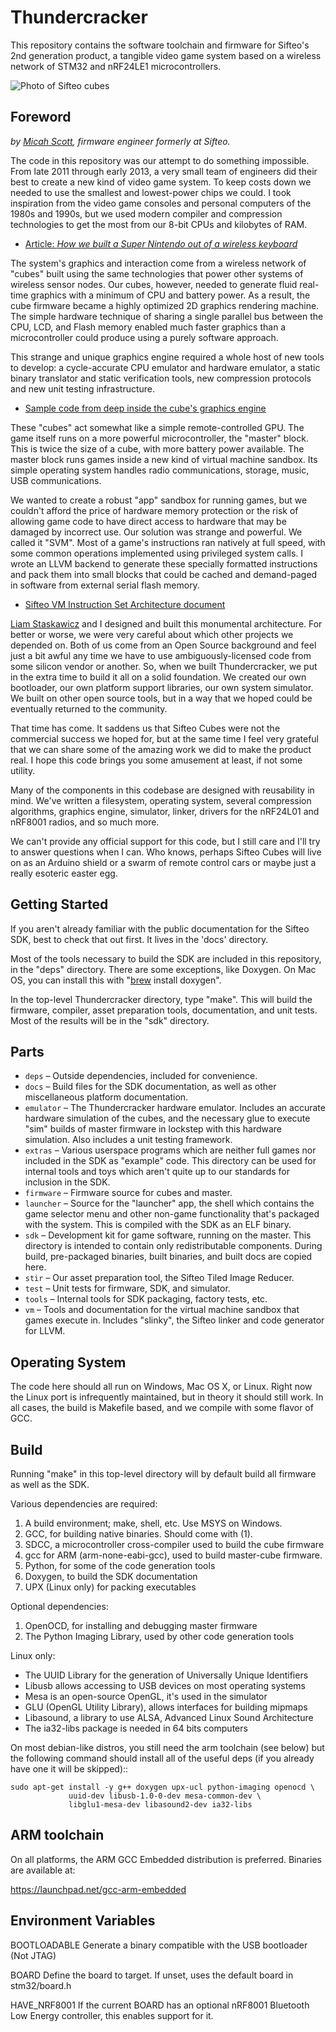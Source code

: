 Thundercracker
==============

This repository contains the software toolchain and firmware for Sifteo's 2nd generation product, a tangible video game system based on a wireless network of STM32 and nRF24LE1 microcontrollers.

![Photo of Sifteo cubes](https://raw.github.com/sifteo/thundercracker/master/docs/sifteo.jpg)

Foreword
--------

*by [Micah Scott](https://github.com/scanlime), firmware engineer formerly at Sifteo.*

The code in this repository was our attempt to do something impossible. From late 2011 through early 2013, a very small team of engineers did their best to create a new kind of video game system. To keep costs down we needed to use the smallest and lowest-power chips we could. I took inspiration from the video game consoles and personal computers of the 1980s and 1990s, but we used modern compiler and compression technologies to get the most from our 8-bit CPUs and kilobytes of RAM.

 * [Article: *How we built a Super Nintendo out of a wireless keyboard*](http://www.adafruit.com/blog/2012/12/05/how-we-built-a-super-nintendo-out-of-a-wireless-keyboard-sifteo-sifteo/)

The system's graphics and interaction come from a wireless network of "cubes" built using the same technologies that power other systems of wireless sensor nodes. Our cubes, however, needed to generate fluid real-time graphics with a minimum of CPU and battery power. As a result, the cube firmware became a highly optimized 2D graphics rendering machine. The simple hardware technique of sharing a single parallel bus between the CPU, LCD, and Flash memory enabled much faster graphics than a microcontroller could produce using a purely software approach.

This strange and unique graphics engine required a whole host of new tools to develop: a cycle-accurate CPU emulator and hardware emulator, a static binary translator and static verification tools, new compression protocols and new unit testing infrastructure.

 * [Sample code from deep inside the cube's graphics engine](https://github.com/sifteo/thundercracker/blob/master/firmware/cube/src/graphics_bg1_line.c)

These "cubes" act somewhat like a simple remote-controlled GPU. The game itself runs on a more powerful microcontroller, the "master" block. This is twice the size of a cube, with more battery power available. The master block runs games inside a new kind of virtual machine sandbox. Its simple operating system handles radio communications, storage, music, USB communications.

We wanted to create a robust "app" sandbox for running games, but we couldn't afford the price of hardware memory protection or the risk of allowing game code to have direct access to hardware that may be damaged by incorrect use. Our solution was strange and powerful. We called it "SVM". Most of a game's instructions ran natively at full speed, with some common operations implemented using privileged system calls. I wrote an LLVM backend to generate these specially formatted instructions and pack them into small blocks that could be cached and demand-paged in software from external serial flash memory.

 * [Sifteo VM Instruction Set Architecture document](https://github.com/sifteo/thundercracker/blob/master/vm/doc/sifteo-vm-isa.txt)

[Liam Staskawicz](https://github.com/liamstask) and I designed and built this monumental architecture. For better or worse, we were very careful about which other projects we depended on. Both of us come from an Open Source background and feel just a bit awful any time we have to use ambiguously-licensed code from some silicon vendor or another. So, when we built Thundercracker, we put in the extra time to build it all on a solid foundation. We created our own bootloader, our own platform support libraries, our own system simulator. We built on other open source tools, but in a way that we hoped could be eventually returned to the community.

That time has come. It saddens us that Sifteo Cubes were not the commercial success we hoped for, but at the same time I feel very grateful that we can share some of the amazing work we did to make the product real. I hope this code brings you some amusement at least, if not some utility.

Many of the components in this codebase are designed with reusability in mind. We've written a filesystem, operating system, several compression algorithms, graphics engine, simulator, linker, drivers for the nRF24L01 and nRF8001 radios, and so much more.

We can't provide any official support for this code, but I still care and I'll try to answer questions when I can. Who knows, perhaps Sifteo Cubes will live on as an Arduino shield or a swarm of remote control cars or maybe just a really esoteric easter egg.


Getting Started
---------------

If you aren't already familiar with the public documentation for the Sifteo SDK, best to check that out first. It lives in the 'docs' directory.

Most of the tools necessary to build the SDK are included in this repository, in the "deps" directory. There are some exceptions, like Doxygen. On Mac OS, you can install this with "[brew](http://brew.sh/) install doxygen".

In the top-level Thundercracker directory, type "make". This will build the firmware, compiler, asset preparation tools, documentation, and unit tests. Most of the results will be in the "sdk" directory.


Parts
-----

* `deps` – Outside dependencies, included for convenience.
* `docs` – Build files for the SDK documentation, as well as other miscellaneous platform documentation.
* `emulator` – The Thundercracker hardware emulator. Includes an accurate hardware simulation of the cubes, and the necessary glue to execute "sim" builds of master firmware in lockstep with this hardware simulation. Also includes a unit testing framework.
* `extras` – Various userspace programs which are neither full games nor included in the SDK as "example" code. This directory can be used for internal tools and toys which aren't quite up to our standards for inclusion in the SDK.
* `firmware` – Firmware source for cubes and master.
* `launcher` – Source for the "launcher" app, the shell which contains the game selector menu and other non-game functionality that's packaged with the system. This is compiled with the SDK as an ELF binary.
* `sdk` – Development kit for game software, running on the master. This directory is intended to contain only redistributable components. During build, pre-packaged binaries, built binaries, and built docs are copied here.
* `stir` – Our asset preparation tool, the Sifteo Tiled Image Reducer.
* `test` – Unit tests for firmware, SDK, and simulator.
* `tools` – Internal tools for SDK packaging, factory tests, etc.
* `vm` – Tools and documentation for the virtual machine sandbox that games execute in. Includes "slinky", the Sifteo linker and code generator for LLVM.


Operating System
----------------

The code here should all run on Windows, Mac OS X, or Linux. Right now
the Linux port is infrequently maintained, but in theory it should
still work. In all cases, the build is Makefile based, and we compile
with some flavor of GCC.


Build
-----

Running "make" in this top-level directory will by default build all
firmware as well as the SDK.

Various dependencies are required:

1. A build environment; make, shell, etc. Use MSYS on Windows.
2. GCC, for building native binaries. Should come with (1).
3. SDCC, a microcontroller cross-compiler used to build the cube firmware
4. gcc for ARM (arm-none-eabi-gcc), used to build master-cube firmware.
5. Python, for some of the code generation tools
6. Doxygen, to build the SDK documentation
7. UPX (Linux only) for packing executables

Optional dependencies:

1. OpenOCD, for installing and debugging master firmware
2. The Python Imaging Library, used by other code generation tools

Linux only:

- The UUID Library for the generation of Universally Unique Identifiers
- Libusb allows accessing to USB devices on most operating systems
- Mesa is an open-source OpenGL, it's used in the simulator
- GLU (OpenGL Utility Library), allows interfaces for building mipmaps
- Libasound, a library to use ALSA, Advanced Linux Sound Architecture
- The ia32-libs package is needed in 64 bits computers

On most debian-like distros, you still need the arm toolchain (see below)
but the following command should install all of the useful deps (if you
already have one it will be skipped)::

    sudo apt-get install -y g++ doxygen upx-ucl python-imaging openocd \
                 uuid-dev libusb-1.0-0-dev mesa-common-dev \
                 libglu1-mesa-dev libasound2-dev ia32-libs

ARM toolchain
-------------

On all platforms, the ARM GCC Embedded distribution is preferred.
Binaries are available at:

   https://launchpad.net/gcc-arm-embedded

Environment Variables
---------------------

BOOTLOADABLE
  Generate a binary compatible with the USB bootloader (Not JTAG)

BOARD
  Define the board to target. If unset, uses the default board in stm32/board.h

HAVE_NRF8001
  If the current BOARD has an optional nRF8001 Bluetooth Low Energy controller,
  this enables support for it.

